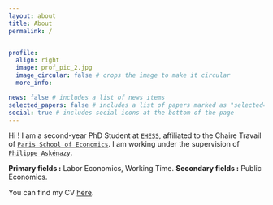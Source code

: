 ```yaml
---
layout: about
title: About
permalink: /


profile:
  align: right
  image: prof_pic_2.jpg
  image_circular: false # crops the image to make it circular
  more_info:

news: false # includes a list of news items
selected_papers: false # includes a list of papers marked as "selected={true}"
social: true # includes social icons at the bottom of the page
---
```


Hi ! 
I am a second-year PhD Student at <a href="https://www.ehess.fr/fr" target="_blank">`EHESS`</a>, affiliated to the Chaire Travail of <a href="https://www.parisschoolofeconomics.eu/fr/" target="_blank">`Paris School of Economics`</a>. I am working under the supervision of <a href="http://www.jourdan.ens.fr/~askenazy/" target="_blank">`Philippe Askénazy`</a>.

**Primary fields :** Labor Economics, Working Time.
**Secondary fields :** Public Economics.

You can find my CV <a href="assets/pdf/cv.pdf" target="_blank">here</a>.
